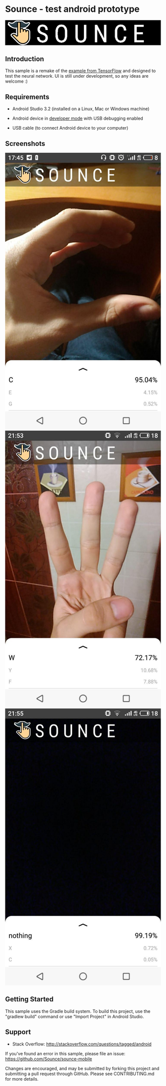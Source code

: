 Sounce - test android prototype
===================================
<img src="screenshots/Logo text.png" alt="logo"/> 

Introduction
--------------
This sample is a remake of the [example from TensorFlow](https://github.com/tensorflow/examples) and designed to test the neural network. UI is still under development, so any ideas are welcome :)

 Requirements
--------------

*   Android Studio 3.2 (installed on a Linux, Mac or Windows machine)

*   Android device in
    [developer mode](https://developer.android.com/studio/debug/dev-options)
    with USB debugging enabled

*   USB cable (to connect Android device to your computer)

Screenshots
-------------
![](screenshots/C.jpg) 
![](screenshots/W.jpg) 
![](screenshots/nothing.jpg) 

Getting Started
---------------

This sample uses the Gradle build system. To build this project, use the
"gradlew build" command or use "Import Project" in Android Studio.

Support
-------

- Stack Overflow: http://stackoverflow.com/questions/tagged/android

If you've found an error in this sample, please file an issue:
https://github.com/Sounce/sounce-mobile

Changes are encouraged, and may be submitted by forking this project and
submitting a pull request through GitHub. Please see CONTRIBUTING.md for more details.
